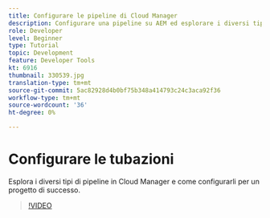 ```yaml
---
title: Configurare le pipeline di Cloud Manager
description: Configurare una pipeline su AEM ed esplorare i diversi tipi di tubazioni.
role: Developer
level: Beginner
type: Tutorial
topic: Development
feature: Developer Tools
kt: 6916
thumbnail: 330539.jpg
translation-type: tm+mt
source-git-commit: 5ac82928d4b0bf75b348a414793c24c3aca92f36
workflow-type: tm+mt
source-wordcount: '36'
ht-degree: 0%

---
```



# Configurare le tubazioni

Esplora i diversi tipi di pipeline in Cloud Manager e come configurarli per un progetto di successo.

>[!VIDEO](https://video.tv.adobe.com/v/330539/?quality=12&learn=on)